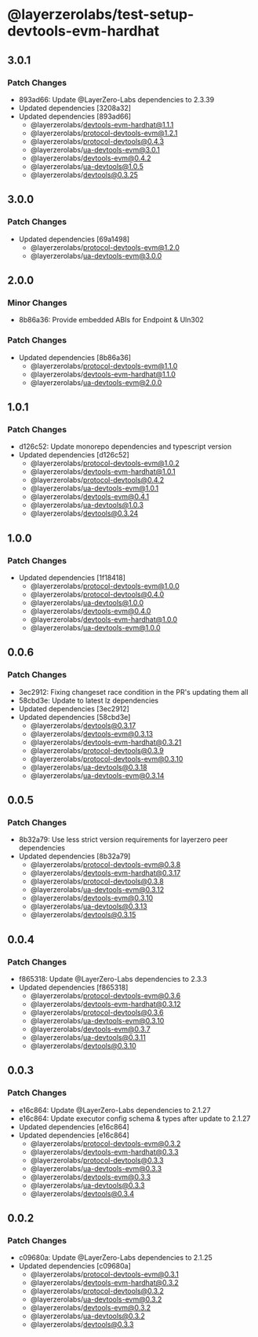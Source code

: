 # @layerzerolabs/test-setup-devtools-evm-hardhat

## 3.0.1

### Patch Changes

- 893ad66: Update @LayerZero-Labs dependencies to 2.3.39
- Updated dependencies [3208a32]
- Updated dependencies [893ad66]
  - @layerzerolabs/devtools-evm-hardhat@1.1.1
  - @layerzerolabs/protocol-devtools-evm@1.2.1
  - @layerzerolabs/protocol-devtools@0.4.3
  - @layerzerolabs/ua-devtools-evm@3.0.1
  - @layerzerolabs/devtools-evm@0.4.2
  - @layerzerolabs/ua-devtools@1.0.5
  - @layerzerolabs/devtools@0.3.25

## 3.0.0

### Patch Changes

- Updated dependencies [69a1498]
  - @layerzerolabs/protocol-devtools-evm@1.2.0
  - @layerzerolabs/ua-devtools-evm@3.0.0

## 2.0.0

### Minor Changes

- 8b86a36: Provide embedded ABIs for Endpoint & Uln302

### Patch Changes

- Updated dependencies [8b86a36]
  - @layerzerolabs/protocol-devtools-evm@1.1.0
  - @layerzerolabs/devtools-evm-hardhat@1.1.0
  - @layerzerolabs/ua-devtools-evm@2.0.0

## 1.0.1

### Patch Changes

- d126c52: Update monorepo dependencies and typescript version
- Updated dependencies [d126c52]
  - @layerzerolabs/protocol-devtools-evm@1.0.2
  - @layerzerolabs/devtools-evm-hardhat@1.0.1
  - @layerzerolabs/protocol-devtools@0.4.2
  - @layerzerolabs/ua-devtools-evm@1.0.1
  - @layerzerolabs/devtools-evm@0.4.1
  - @layerzerolabs/ua-devtools@1.0.3
  - @layerzerolabs/devtools@0.3.24

## 1.0.0

### Patch Changes

- Updated dependencies [1f18418]
  - @layerzerolabs/protocol-devtools-evm@1.0.0
  - @layerzerolabs/protocol-devtools@0.4.0
  - @layerzerolabs/ua-devtools@1.0.0
  - @layerzerolabs/devtools-evm@0.4.0
  - @layerzerolabs/devtools-evm-hardhat@1.0.0
  - @layerzerolabs/ua-devtools-evm@1.0.0

## 0.0.6

### Patch Changes

- 3ec2912: Fixing changeset race condition in the PR's updating them all
- 58cbd3e: Update to latest lz dependencies
- Updated dependencies [3ec2912]
- Updated dependencies [58cbd3e]
  - @layerzerolabs/devtools@0.3.17
  - @layerzerolabs/devtools-evm@0.3.13
  - @layerzerolabs/devtools-evm-hardhat@0.3.21
  - @layerzerolabs/protocol-devtools@0.3.9
  - @layerzerolabs/protocol-devtools-evm@0.3.10
  - @layerzerolabs/ua-devtools@0.3.18
  - @layerzerolabs/ua-devtools-evm@0.3.14

## 0.0.5

### Patch Changes

- 8b32a79: Use less strict version requirements for layerzero peer dependencies
- Updated dependencies [8b32a79]
  - @layerzerolabs/protocol-devtools-evm@0.3.8
  - @layerzerolabs/devtools-evm-hardhat@0.3.17
  - @layerzerolabs/protocol-devtools@0.3.8
  - @layerzerolabs/ua-devtools-evm@0.3.12
  - @layerzerolabs/devtools-evm@0.3.10
  - @layerzerolabs/ua-devtools@0.3.13
  - @layerzerolabs/devtools@0.3.15

## 0.0.4

### Patch Changes

- f865318: Update @LayerZero-Labs dependencies to 2.3.3
- Updated dependencies [f865318]
  - @layerzerolabs/protocol-devtools-evm@0.3.6
  - @layerzerolabs/devtools-evm-hardhat@0.3.12
  - @layerzerolabs/protocol-devtools@0.3.6
  - @layerzerolabs/ua-devtools-evm@0.3.10
  - @layerzerolabs/devtools-evm@0.3.7
  - @layerzerolabs/ua-devtools@0.3.11
  - @layerzerolabs/devtools@0.3.10

## 0.0.3

### Patch Changes

- e16c864: Update @LayerZero-Labs dependencies to 2.1.27
- e16c864: Update executor config schema & types after update to 2.1.27
- Updated dependencies [e16c864]
- Updated dependencies [e16c864]
  - @layerzerolabs/protocol-devtools-evm@0.3.2
  - @layerzerolabs/devtools-evm-hardhat@0.3.3
  - @layerzerolabs/protocol-devtools@0.3.3
  - @layerzerolabs/ua-devtools-evm@0.3.3
  - @layerzerolabs/devtools-evm@0.3.3
  - @layerzerolabs/ua-devtools@0.3.3
  - @layerzerolabs/devtools@0.3.4

## 0.0.2

### Patch Changes

- c09680a: Update @LayerZero-Labs dependencies to 2.1.25
- Updated dependencies [c09680a]
  - @layerzerolabs/protocol-devtools-evm@0.3.1
  - @layerzerolabs/devtools-evm-hardhat@0.3.2
  - @layerzerolabs/protocol-devtools@0.3.2
  - @layerzerolabs/ua-devtools-evm@0.3.2
  - @layerzerolabs/devtools-evm@0.3.2
  - @layerzerolabs/ua-devtools@0.3.2
  - @layerzerolabs/devtools@0.3.3
